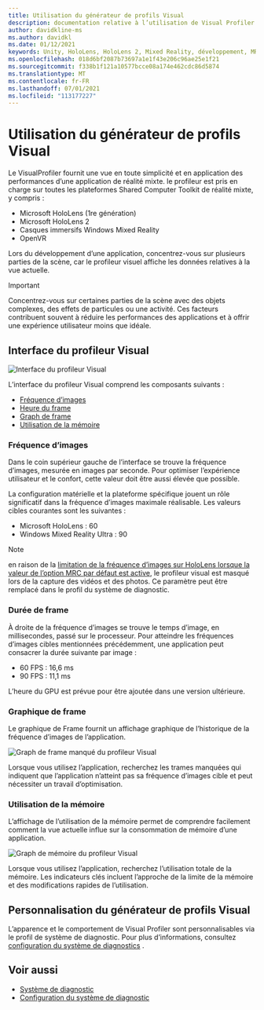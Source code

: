 ```yaml
---
title: Utilisation du générateur de profils Visual
description: documentation relative à l’utilisation de Visual Profiler dans MRTK
author: davidkline-ms
ms.author: davidkl
ms.date: 01/12/2021
keywords: Unity, HoloLens, HoloLens 2, Mixed Reality, développement, MRTK
ms.openlocfilehash: 018d6bf2087b73697a1e1f43e206c96ae25e1f21
ms.sourcegitcommit: f338b1f121a10577bcce08a174e462cdc86d5874
ms.translationtype: MT
ms.contentlocale: fr-FR
ms.lasthandoff: 07/01/2021
ms.locfileid: "113177227"
---
```

# <a name="using-the-visual-profiler"></a>Utilisation du générateur de profils Visual

Le VisualProfiler fournit une vue en toute simplicité et en application des performances d’une application de réalité mixte. le profileur est pris en charge sur toutes les plateformes Shared Computer Toolkit de réalité mixte, y compris :

- Microsoft HoloLens (1re génération)
- Microsoft HoloLens 2
- Casques immersifs Windows Mixed Reality
- OpenVR

Lors du développement d’une application, concentrez-vous sur plusieurs parties de la scène, car le profileur visuel affiche les données relatives à la vue actuelle.

> [!IMPORTANT]
> Concentrez-vous sur certaines parties de la scène avec des objets complexes, des effets de particules ou une activité. Ces facteurs contribuent souvent à réduire les performances des applications et à offrir une expérience utilisateur moins que idéale.

## <a name="visual-profiler-interface"></a>Interface du profileur Visual

![Interface du profileur Visual](../images/diagnostics/VisualProfiler.png)

L’interface du profileur Visual comprend les composants suivants :

- [Fréquence d’images](#frame-rate)
- [Heure du frame](#frame-time)
- [Graph de frame](#frame-graph)
- [Utilisation de la mémoire](#memory-utilization)

### <a name="frame-rate"></a>Fréquence d’images

Dans le coin supérieur gauche de l’interface se trouve la fréquence d’images, mesurée en images par seconde. Pour optimiser l’expérience utilisateur et le confort, cette valeur doit être aussi élevée que possible.

La configuration matérielle et la plateforme spécifique jouent un rôle significatif dans la fréquence d’images maximale réalisable. Les valeurs cibles courantes sont les suivantes :

- Microsoft HoloLens : 60
- Windows Mixed Reality Ultra : 90

> [!NOTE]
> en raison de la [limitation de la fréquence d’images sur HoloLens lorsque la valeur de l’option MRC par défaut est active](/windows/mixed-reality/mixed-reality-capture-for-developers#what-to-expect-when-mrc-is-enabled-on-hololens), le profileur visual est masqué lors de la capture des vidéos et des photos. Ce paramètre peut être remplacé dans le profil du système de diagnostic.

### <a name="frame-time"></a>Durée de frame

À droite de la fréquence d’images se trouve le temps d’image, en millisecondes, passé sur le processeur. Pour atteindre les fréquences d’images cibles mentionnées précédemment, une application peut consacrer la durée suivante par image :

- 60 FPS : 16,6 ms
- 90 FPS : 11,1 ms

L’heure du GPU est prévue pour être ajoutée dans une version ultérieure.

### <a name="frame-graph"></a>Graphique de frame

Le graphique de Frame fournit un affichage graphique de l’historique de la fréquence d’images de l’application.

![Graph de frame manqué du profileur Visual](../images/diagnostics/VisualProfilerMissedFrames.png)

Lorsque vous utilisez l’application, recherchez les trames manquées qui indiquent que l’application n’atteint pas sa fréquence d’images cible et peut nécessiter un travail d’optimisation.

### <a name="memory-utilization"></a>Utilisation de la mémoire

L’affichage de l’utilisation de la mémoire permet de comprendre facilement comment la vue actuelle influe sur la consommation de mémoire d’une application.

![Graph de mémoire du profileur Visual](../images/diagnostics/VisualProfilerMemory.png)

Lorsque vous utilisez l’application, recherchez l’utilisation totale de la mémoire. Les indicateurs clés incluent l’approche de la limite de la mémoire et des modifications rapides de l’utilisation.

## <a name="customizing-the-visual-profiler"></a>Personnalisation du générateur de profils Visual

L’apparence et le comportement de Visual Profiler sont personnalisables via le profil de système de diagnostic. Pour plus d’informations, consultez [configuration du système de diagnostics](configuring-diagnostics.md) .

## <a name="see-also"></a>Voir aussi

- [Système de diagnostic](diagnostics-system-getting-started.md)
- [Configuration du système de diagnostic](configuring-diagnostics.md)
